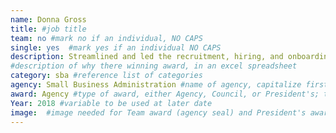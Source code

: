 ```yaml
---
name: Donna Gross
title: #job title
team: no #mark no if an individual, NO CAPS
single: yes  #mark yes if an individual NO CAPS
description: Streamlined and led the recruitment, hiring, and onboarding of hundreds of staff in response to Hurricane Harvey. Donna helped oversee $544,832,947 in recommended loans to get small businesses and households started on the path to recovery.
#description of why there winning award, in an excel spreadsheet
category: sba #reference list of categories
agency: Small Business Administration #name of agency, capitalize first letter of each name
award: Agency #type of award, either Agency, Council, or President's; this is case sensitive so make sure to match the options listed exactly. This section generates the format of the card
Year: 2018 #variable to be used at later date
image:  #image needed for Team award (agency seal) and President's award (headshot); leave empty if and individual Agency award
---
```

